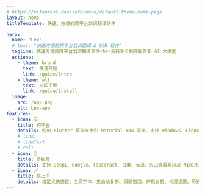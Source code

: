 ```yaml
---
# https://vitepress.dev/reference/default-theme-home-page
layout: home
titleTemplate: 快速、方便的跨平台划词翻译软件

hero:
  name: "Lex"
  # text: "快速方便的跨平台划词翻译 & OCR 软件"
  tagline: 快速方便的跨平台划词翻译软件<br>支持多个翻译服务和 AI 大模型
  actions:
    - theme: brand
      text: 快速开始
      link: /guide/intro
    - theme: alt
      text: 立即下载
      link: /guide/install
  image:
    src: /app.png
    alt: Lex-app
features:
  - icon: 💻
    title: 跨平台
    details: 使用 Flutter 框架开发和 Material You 设计，支持 Windows、Linux、macOS 平台
    # link:
    # linkText:
    # rel:
  - icon: 🔎
    title: 多服务
    details: 支持 DeepL、Google、Tesseract、百度、有道、火山等服务以及 MiniMax 等 AI 大模型
  - icon: 🪄
    title: 易上手
    details: 自定义快捷键、全局字体，支自动复制、跟随窗口、开机自启、代理设置、历史记录
---
```

